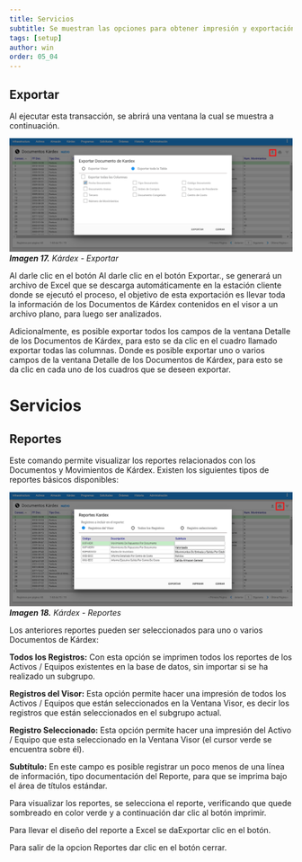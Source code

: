 ```yaml
---
title: Servicios
subtitle: Se muestran las opciones para obtener impresión y exportación de los Documentos de Kárdex que aparecen en el visor, totales o provenientes de un subgrupo para lou
tags: [setup]
author: win
order: 05_04
---
```

## Exportar

Al ejecutar esta transacción, se abrirá una ventana la cual se muestra a continuación.

![Procesar imagen](../assets/images/cap05/chp05_img24.png)
_**Imagen 17.** Kárdex - Exportar_


Al darle clic en el botón Al darle clic en el botón <a class="btn white">Exportar</a>., se generará un archivo de Excel que se descarga automáticamente en la estación cliente donde se ejecutó el proceso, el objetivo de esta exportación es llevar toda la información de los Documentos de Kárdex contenidos en el visor a un archivo plano, para luego ser analizados.


Adicionalmente, es posible exportar todos los campos de la ventana Detalle de los Documentos de Kárdex, para esto se da clic en el cuadro llamado  <a class="btn white"><span class="mdi mdi-checkbox-blank-outline"> exportar todas las columnas</span></a>. Donde es posible exportar uno o varios campos de la ventana Detalle de los Documentos de Kárdex, para esto se da clic en cada uno de los cuadros que se deseen exportar.

# Servicios

## Reportes

Este comando permite visualizar los reportes relacionados con los Documentos  y Movimientos  de  Kárdex. Existen los siguientes tipos de reportes básicos disponibles:

![Procesar imagen](../assets/images/cap05/chp05_img25.png)
_**Imagen 18.** Kárdex - Reportes_

Los  anteriores  reportes  pueden  ser  seleccionados  para  uno  o  varios   Documentos de Kárdex:

**Todos los Registros:** Con esta opción se imprimen todos los reportes de los Activos / Equipos existentes en la base de datos, sin importar si se ha realizado un subgrupo.

**Registros del Visor:** Esta opción permite hacer una impresión de todos los Activos / Equipos que están seleccionados en la Ventana Visor, es decir los registros que están seleccionados en el subgrupo actual.

**Registro Seleccionado:** Esta opción permite hacer una impresión del Activo / Equipo que esta seleccionado en la Ventana Visor (el cursor verde se encuentra sobre él).

**Subtítulo:** En este campo es posible registrar un poco menos de una línea de información, tipo documentación del Reporte, para que se imprima bajo el área de títulos estándar.

Para visualizar los reportes, se selecciona el reporte, verificando que quede sombreado en color verde y a continuación dar clic al botón <a class="btn white">imprimir</a>. 

Para llevar el diseño del reporte a Excel se da<a class="btn white">Exportar</a> clic en el botón. 

Para salir de la opcion Reportes dar clic en el botón <a class="btn white">cerrar</a>.
